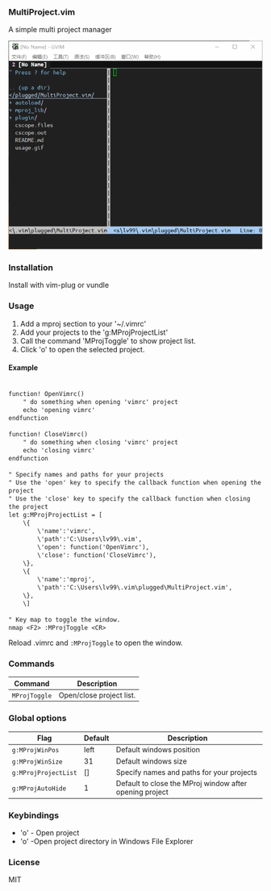 ### MultiProject.vim
A simple multi project manager

<img src="https://github.com/lv99/MultiProject.vim/raw/master/usage.gif"> 

### Installation

Install with vim-plug or vundle

### Usage

1. Add a mproj section to your '~/.vimrc'
1. Add your projects to the 'g:MProjProjectList'
1. Call the command 'MProjToggle' to show project list.
1. Click 'o' to open the selected project.

#### Example

```vim

function! OpenVimrc()
	" do something when opening 'vimrc' project
	echo 'opening vimrc'
endfunction

function! CloseVimrc()
	" do something when closing 'vimrc' project 
	echo 'closing vimrc'
endfunction

" Specify names and paths for your projects
" Use the 'open' key to specify the callback function when opening the project
" Use the 'close' key to specify the callback function when closing the project
let g:MProjProjectList = [
	\{
		\'name':'vimrc',
		\'path':'C:\Users\lv99\.vim',
		\'open': function('OpenVimrc'),
		\'close': function('CloseVimrc'),
	\},
	\{
		\'name':'mproj',
		\'path':'C:\Users\lv99\.vim\plugged\MultiProject.vim',
	\},
	\]

" Key map to toggle the window.
nmap <F2> :MProjToggle <CR>
```

Reload .vimrc and `:MProjToggle` to open the window.

### Commands
| Command                             | Description                                                        |
| ----------------------------------- | ------------------------------------------------------------------ |
| `MProjToggle` | Open/close project list.                                                    |

### Global options
| Flag                | Default                           | Description                                            |
| ------------------- | --------------------------------- | ------------------------------------------------------ |
| `g:MProjWinPos`    | left                                | Default windows position                       |
| `g:MProjWinSize`    | 31                                | Default windows size                       |
| `g:MProjProjectList`    | []                                | Specify names and paths for your projects                     |
| `g:MProjAutoHide`    | 1                                | Default to close the MProj window after opening project                      |

### Keybindings

- 'o' - Open project
- '<leader>o' -Open project directory in Windows File Explorer 
### License

MIT



